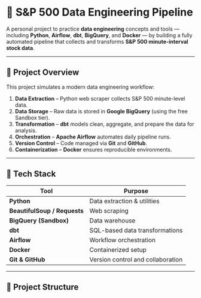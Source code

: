 # 🧠 S&P 500 Data Engineering Pipeline

A personal project to practice **data engineering** concepts and tools — including **Python**, **Airflow**, **dbt**, **BigQuery**, and **Docker** — by building a fully automated pipeline that collects and transforms **S&P 500 minute-interval stock data**.

---

## 🚀 Project Overview

This project simulates a modern data engineering workflow:

1. **Data Extraction** – Python web scraper collects S&P 500 minute-level data.
2. **Data Storage** – Raw data is stored in **Google BigQuery** (using the free Sandbox tier).
3. **Transformation** – **dbt** models clean, aggregate, and prepare the data for analysis.
4. **Orchestration** – **Apache Airflow** automates daily pipeline runs.
5. **Version Control** – Code managed via **Git** and **GitHub**.
6. **Containerization** – **Docker** ensures reproducible environments.

---

## 🧰 Tech Stack

| Tool | Purpose |
|------|----------|
| **Python** | Data extraction & utilities |
| **BeautifulSoup / Requests** | Web scraping |
| **BigQuery (Sandbox)** | Data warehouse |
| **dbt** | SQL-based data transformations |
| **Airflow** | Workflow orchestration |
| **Docker** | Containerized setup |
| **Git & GitHub** | Version control and collaboration |

---

## 🧩 Project Structure

